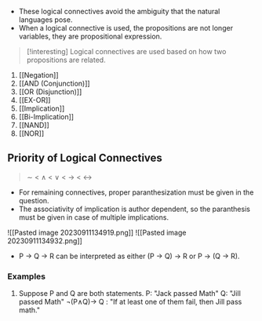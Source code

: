 - These logical connectives avoid the ambiguity that the natural languages pose.
- When a logical connective is used, the propositions are not longer variables, they are propositional expression.

> [!interesting] 
> Logical connectives are used based on how two propositions are related.


1. [[Negation]]
2. [[AND (Conjunction)]]
3. [[OR (Disjunction)]]
4. [[EX-OR]]
5. [[Implication]]
6. [[Bi-Implication]]
7. [[NAND]]
8. [[NOR]]

## Priority of Logical Connectives

> $\sim$ < $\wedge$ < $\vee$ < $\rightarrow$ < $\leftrightarrow$ 

- For remaining connectives, proper paranthesization must be given in the question.
- The associativity of implication is author dependent, so the paranthesis must be given in case of multiple implications.

![[Pasted image 20230911134919.png]]
![[Pasted image 20230911134932.png]]
- P -> Q -> R can be interpreted as either (P -> Q) -> R or P -> (Q -> R).

### Examples

1. Suppose P and Q are both statements.
	P: "Jack passed Math"
	Q: "Jill passed Math"
	$\neg$(P$\wedge$Q)$\rightarrow$ Q : "If at least one of them fail, then Jill pass math."

